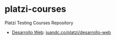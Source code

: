 # platzi-courses
Platzi Testing Courses Repository


- [Desarrollo Web](https://platzi.com/cursos/html5-css3/): [juandc.co/platzi/desarrollo-web](http://juandc.co/platzi/desarrollo-web)

